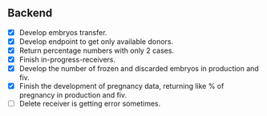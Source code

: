 ## Backend
- [x] Develop embryos transfer.
- [x] Develop endpoint to get only available donors.
- [x] Return percentage numbers with only 2 cases.
- [x] Finish in-progress-receivers.
- [x] Develop the number of frozen and discarded embryos in production and fiv.
- [x] Finish the development of pregnancy data, returning like % of pregnancy in production and fiv.
- [ ] Delete receiver is getting error sometimes.
